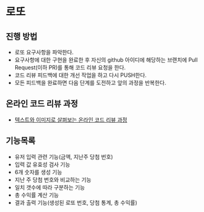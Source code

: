 # 로또
## 진행 방법
* 로또 요구사항을 파악한다.
* 요구사항에 대한 구현을 완료한 후 자신의 github 아이디에 해당하는 브랜치에 Pull Request(이하 PR)를 통해 코드 리뷰 요청을 한다.
* 코드 리뷰 피드백에 대한 개선 작업을 하고 다시 PUSH한다.
* 모든 피드백을 완료하면 다음 단계를 도전하고 앞의 과정을 반복한다.

## 온라인 코드 리뷰 과정
* [텍스트와 이미지로 살펴보는 온라인 코드 리뷰 과정](https://github.com/next-step/nextstep-docs/tree/master/codereview)

## 기능목록
* 유저 입력 관련 기능(금액, 지난주 당첨 번호)
* 입력 값 유효성 검사 기능
* 6개 숫자를 생성 기능
* 지난 주 당첨 번호와 비교하는 기능
* 일치 갯수에 따라 구분하는 기능
* 총 수익률 계산 기능
* 결과 출력 기능(생성된 로또 번호, 당첨 통계, 총 수익률)



